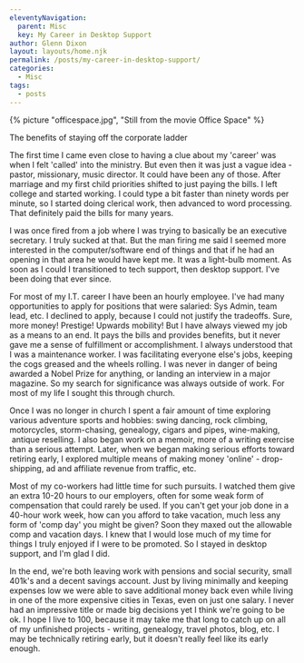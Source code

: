 ```yaml
---
eleventyNavigation:
  parent: Misc
  key: My Career in Desktop Support
author: Glenn Dixon
layout: layouts/home.njk
permalink: /posts/my-career-in-desktop-support/
categories:
  - Misc
tags:
  - posts
---
```

{% picture "officespace.jpg", "Still from the movie Office Space" %}

The benefits of staying off the corporate ladder

The first time I came even close to having a clue about my 'career' was when I felt 'called' into the ministry. But even then it was just a vague idea - pastor, missionary, music director. It could have been any of those. After marriage and my first child priorities shifted to just paying the bills. I left college and started working. I could type a bit faster than ninety words per minute, so I started doing clerical work, then advanced to word processing. That definitely paid the bills for many years.

I was once fired from a job where I was trying to basically be an executive secretary. I truly sucked at that. But the man firing me said I seemed more interested in the computer/software end of things and that if he had an opening in that area he would have kept me. It was a light-bulb moment. As soon as I could I transitioned to tech support, then desktop support. I've been doing that ever since.

For most of my I.T. career I have been an hourly employee. I've had many opportunities to apply for positions that were salaried: Sys Admin, team lead, etc. I declined to apply, because I could not justify the tradeoffs. Sure, more money! Prestige! Upwards mobility! But I have always viewed my job as a means to an end. It pays the bills and provides benefits, but it never gave me a sense of fulfillment or accomplishment. I always understood that I was a maintenance worker. I was facilitating everyone else's jobs, keeping the cogs greased and the wheels rolling. I was never in danger of being awarded a Nobel Prize for anything, or landing an interview in a major magazine. So my search for significance was always outside of work. For most of my life I sought this through church.

Once I was no longer in church I spent a fair amount of time exploring various adventure sports and hobbies: swing dancing, rock climbing, motorcycles, storm-chasing, genealogy, cigars and pipes, wine-making,  antique reselling. I also began work on a memoir, more of a writing exercise than a serious attempt. Later, when we began making serious efforts toward retiring early, I explored multiple means of making money 'online' - drop-shipping, ad and affiliate revenue from traffic, etc.

Most of my co-workers had little time for such pursuits. I watched them give an extra 10-20 hours to our employers, often for some weak form of compensation that could rarely be used. If you can't get your job done in a 40-hour work week, how can you afford to take vacation, much less any form of 'comp day' you might be given? Soon they maxed out the allowable comp and vacation days. I knew that I would lose much of my time for things I truly enjoyed if I were to be promoted. So I stayed in desktop support, and I'm glad I did.

In the end, we're both leaving work with pensions and social security, small 401k's and a decent savings account. Just by living minimally and keeping expenses low we were able to save additional money back even while living in one of the more expensive cities in Texas, even on just one salary. I never had an impressive title or made big decisions yet I think we're going to be ok. I hope I live to 100, because it may take me that long to catch up on all of my unfinished projects - writing, genealogy, travel photos, blog, etc. I may be technically retiring early, but it doesn't really feel like its early enough.